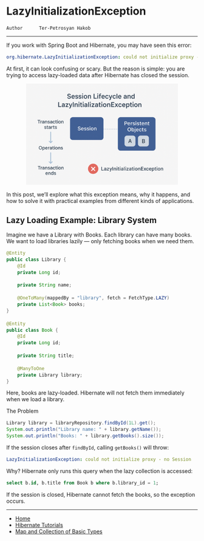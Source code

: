 # LazyInitializationException

```info
Author      Ter-Petrosyan Hakob
```
---

If you work with Spring Boot and Hibernate, you may have seen this error:

```yaml
org.hibernate.LazyInitializationException: could not initialize proxy - no Session
```

At first, it can look confusing or scary. But the reason is simple: you are trying to access lazy-loaded data after Hibernate has closed the session.

<p align="center"> <img src="./assets/img8.png" alt="img8" width="400"/> </p>

In this post, we’ll explore what this exception means, why it happens, and how to solve it with practical examples from different kinds of applications.

## Lazy Loading Example: Library System

Imagine we have a Library with Books. Each library can have many books. We want to load libraries lazily — only fetching books when we need them.

```java
@Entity
public class Library {
    @Id
    private Long id;

    private String name;

    @OneToMany(mappedBy = "library", fetch = FetchType.LAZY)
    private List<Book> books;
}

@Entity
public class Book {
    @Id
    private Long id;

    private String title;

    @ManyToOne
    private Library library;
}
```

Here, books are lazy-loaded. Hibernate will not fetch them immediately when we load a library.

The Problem

```java
Library library = libraryRepository.findById(1L).get();
System.out.println("Library name: " + library.getName());
System.out.println("Books: " + library.getBooks().size());
```

If the session closes after `findById`, calling `getBooks()` will throw:

```yaml
LazyInitializationException: could not initialize proxy - no Session
```

Why? Hibernate only runs this query when the lazy collection is accessed:

```sql
select b.id, b.title from Book b where b.library_id = 1;
```

If the session is closed, Hibernate cannot fetch the books, so the exception occurs.

---

- [Home](./../../README.md)
- [Hibernate Tutorials](./../tutorials.md)
- [Map and Collection of Basic Types](./6_Map_and_Collection_of_Basic_Types.md)

